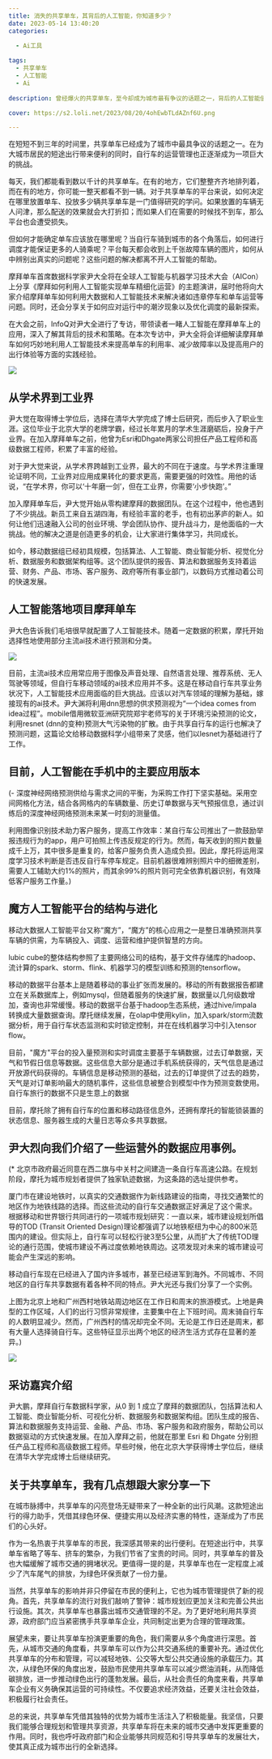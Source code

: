 ```yaml
---
title: 消失的共享单车，其背后的人工智能，你知道多少？
date: 2023-05-14 13:40:20
categories:

  - Ai工具
  
tags:
  - 共享单车
  - 人工智能
  - Ai
  
description: 曾经爆火的共享单车，至今却成为城市最有争议的话题之一，背后的人工智能值得我们所有人学习与关注。

cover: https://s2.loli.net/2023/08/20/4ohEwbTLdAZnf6U.png

---
```


在短短不到三年的时间里，共享单车已经成为了城市中最具争议的话题之一。在为大城市居民的短途出行带来便利的同时，自行车的运营管理也正逐渐成为一项巨大的挑战。

每天，我们都能看到数以千计的共享单车。在有的地方，它们整整齐齐地排列着，而在有的地方，你可能一整天都看不到一辆。对于共享单车的平台来说，如何决定在哪里放置单车、投放多少辆共享单车是一门值得研究的学问。如果放置的车辆无人问津，那么配送的效果就会大打折扣；而如果人们在需要的时候找不到车，那么平台也会遭受损失。

但如何才能确定单车应该放在哪里呢？当自行车骑到城市的各个角落后，如何进行调度才能保证更多的人骑乘呢？平台每天都会收到上千张故障车辆的图片，如何从中辨别出真实的问题呢？这些问题的解决都离不开人工智能的帮助。

摩拜单车首席数据科学家尹大全将在全球人工智能与机器学习技术大会（AICon）上分享《摩拜如何利用人工智能实现单车精细化运营》的主题演讲，届时他将向大家介绍摩拜单车如何利用大数据和人工智能技术来解决诸如违章停车和单车运营等问题。同时，还会分享关于如何应对运行中的潮汐现象以及优化调度的最新探索。

在大会之前，InfoQ对尹大全进行了专访，带领读者一睹人工智能在摩拜单车上的应用，深入了解其背后的技术和策略。在本次专访中，尹大全将会详细解读摩拜单车如何巧妙地利用人工智能技术来提高单车的利用率、减少故障率以及提高用户的出行体验等方面的实践经验。

![](https://s2.loli.net/2023/08/20/uMbivcDjhWQlC1a.png)

## 从学术界到工业界

尹大觉在取得博士学位后，选择在清华大学完成了博士后研究，而后步入了职业生涯。这位毕业于北京大学的老牌学霸，经过长年累月的学术生涯磨砺后，投身于产业界。在加入摩拜单车之前，他曾为Esri和Dhgate两家公司担任产品工程师和高级数据工程师，积累了丰富的经验。

对于尹大觉来说，从学术界跨越到工业界，最大的不同在于速度。与学术界注重理论证明不同，工业界对应用成果转化的要求更高，需要更强的时效性。用他的话说，“在学术界，你可以‘十年磨一剑’，但在工业界，你需要‘小步快跑’。”

加入摩拜单车后，尹大觉开始从零构建摩拜的数据团队。在这个过程中，他也遇到了不少挑战。新员工来自五湖四海，有经验丰富的老手，也有初出茅庐的新人。如何让他们迅速融入公司的创业环境、学会团队协作、提升战斗力，是他面临的一大挑战。他的解决之道是创造更多的机会，让大家进行集体学习，共同成长。

如今，移动数据组已经初具规模，包括算法、人工智能、商业智能分析、视觉化分析、数据服务和数据架构组等。这个团队提供的报告、算法和数据服务支持着运营、财务、产品、市场、客户服务、政府等所有事业部门，以数码方式推动着公司的快速发展。

## 人工智能落地项目摩拜单车

尹大色告诉我们毛培很早就配置了人工智能技术。随着一定数据的积累，摩托开始选择性地使用部分主流ai技术进行预测和分类。

![](https://s2.loli.net/2023/08/20/4ohEwbTLdAZnf6U.png)

目前，主流ai技术应用常应用于图像及声音处理、自然语言处理、推荐系统、无人驾驶等领域，但自行车移动领域的ai技术应用并不多。这是在移动自行车共享业务状况下，人工智能技术应用面临的巨大挑战。应该以对汽车领域的理解为基础，嫁接现有的ai技术。尹大渊将利用dnn思想的供求预测视为“一个idea comes from idea过程”。mobile借用微软亚洲研究院郑宇老师写的关于环境污染预测的论文，利用resnet (dnn的变种)预测大气污染物的扩散。由于共享自行车的运行也解决了预测问题，这篇论文给移动数据科学小组带来了灵感，他们以lesnet为基础进行了工作。

## 目前，人工智能在手机中的主要应用版本

(- 深度神经网络预测供给与需求之间的平衡，为采购工作打下坚实基础。采用空间网格化方法，结合各网格内的车辆数量、历史订单数据与天气预报信息，通过训练后的深度神经网络预测未来某一时刻的测量值。

利用图像识别技术助力客户服务，提高工作效率：某自行车公司推出了一款鼓励举报违规行为的app，用户可拍照上传违反规定的行为。然而，每天收到的照片数量成千上万，其中很多是重复的，给客户服务负责人造成负担。因此，摩托将运用深度学习技术判断是否违反自行车停车规定。目前机器很难辨别照片中的细微差别，需要人工辅助大约1%的照片，而其余99%的照片则可完全依靠机器识别，有效降低客户服务工作量。)

## 魔方人工智能平台的结构与进化

移动大数据人工智能平台又称“魔方”，“魔方”的核心应用之一是整日准确预测共享车辆的供需，为车辆投入、调度、运营和维护提供智慧的方向。

lubic cube的整体结构参照了主要网络公司的结构，基于文件存储库的hadoop、流计算的spark、storm、flink、机器学习的模型训练和预测的tensorflow。

移动的数据平台基本上是随着移动的事业扩张而发展的。移动的所有数据报告都建立在关系数据库上，例如mysql，但随着服务的快速扩展，数据量以几何级数增加，查询也非常缓慢。移动的数据平台基于hadoop生态系统，通过hive/impala转换成大量数据查询。摩托继续发展，在olap中使用kylin，加入spark/storm流数据分析，用于自行车状态监测和实时锁定控制，并在在线机器学习中引入tensor flow。

目前，"魔方"平台的投入量预测和实时调度主要基于车辆数据，过去订单数据，天气和节假日信息等数据。这些信息大部分是通过手机系统获得的，天气信息是通过开放源代码获得的。车辆信息是移动预测的基础，过去的订单提供了过去的趋势，天气是对订单影响最大的随机事件，这些信息被整合到模型中作为预测变数使用。
自行车旅行的数据不只是生意上的数据

目前，摩托除了拥有自行车的位置和移动路径信息外，还拥有摩托的智能锁装置的状态信息、服务器生成的大量日志等众多共享数据。

## 尹大烈向我们介绍了一些运营外的数据应用事例。

(* 北京市政府最近同意在西二旗与中关村之间建造一条自行车高速公路。在规划阶段，摩托为城市规划者提供了独家轨迹数据，为这条路的选址提供参考。

厦门市在建设地铁时，以真实的交通数据作为新线路建设的指南，寻找交通繁忙的地区作为地铁线路的选择。而这些流动的自行车交通数据正好满足了这个需求。
根据移动和世界银行共同进行的一项城市规划研究：一直以来，城市建设规划所倡导的TOD (Transit Oriented Design)理论都强调了以地铁枢纽为中心的800米范围内的建设。但实际上，自行车可以轻松行驶3至5公里，从而扩大了传统TOD理论的通行范围，使城市建设不再过度依赖地铁周边。这项发现对未来的城市建设可能会产生深远的影响。

移动自行车现在已经进入了国内许多城市，甚至已经进军到海外。不同城市、不同地区的自行车共享数据有着各种不同的特点。尹大光还与我们分享了一个实例。

上图为北京上地和广州西村地铁站周边地区在工作日和周末的旅游模式。上地是典型的工作区域，人们的出行习惯非常规律，主要集中在上下班时间。周末骑自行车的人数明显减少。然而，广州西村的情况却完全不同。无论是工作日还是周末，都有大量人选择骑自行车。这些特征显示出两个地区的经济生活方式存在显著的差异。)

![](https://s2.loli.net/2023/08/20/OnvZlhguKINMFkQ.png)

## 采访嘉宾介绍

尹大鹏，摩拜自行车数据科学家，从0 到 1 成立了摩拜的数据团队，包括算法和人工智能、商业智能分析、可视化分析、数据服务和数据架构组。团队生成的报告、算法和数据服务支持运营、金融、产品、市场、客户服务和政府服务，帮助公司以数据驱动的方式快速发展。在加入摩拜之前，他就在那里 Esri 和 Dhgate 分别担任产品工程师和高级数据工程师。早些时候，他在北京大学获得博士学位后，继续在清华大学完成博士后继续研究。

## 关于共享单车，我有几点想跟大家分享一下

在城市脉搏中，共享单车的闪亮登场无疑带来了一种全新的出行风潮。这款短途出行的得力助手，凭借其绿色环保、便捷实用以及经济实惠的特性，逐渐成为了市民们的心头好。

作为一名热衷于共享单车的市民，我深感其带来的出行便利。在短途出行中，共享单车省略了等车、挤车的繁杂，为我们节省了宝贵的时间。同时，共享单车的普及也大幅缓解了城市交通的拥堵状况。更值得一提的是，共享单车也在一定程度上减少了汽车尾气的排放，为绿色环保贡献了一份力量。

当然，共享单车的影响并非只停留在市民的便利上，它也为城市管理提供了新的视角。首先，共享单车的流行对我们敲响了警钟：城市规划应更加关注和完善公共出行设施。其次，共享单车也暴露出城市交通管理的不足。为了更好地利用共享资源，政府部门应当紧密携手共享单车企业，共同制定出更为合理的管理政策。

展望未来，要让共享单车扮演更重要的角色，我们需要从多个角度进行深思。首先，从城市交通的角度看，共享单车可以作为公共交通系统的重要补充。通过优化共享单车的分布和管理，可以减轻地铁、公交等大型公共交通设施的承载压力。其次，从绿色环保的角度出发，鼓励市民使用共享单车可以减少燃油消耗，从而降低碳排放，进一步推动绿色出行的蓬勃发展。最后，从社会责任的角度来看，共享单车企业有义务确保其运营的可持续性。不仅要追求经济效益，还要关注社会效益，积极履行社会责任。

总的来说，共享单车凭借其独特的优势为城市生活注入了积极能量。我坚信，只要我们能够合理规划和管理共享资源，共享单车将在未来的城市交通中发挥更重要的作用。同时，我也呼吁政府部门和企业能够共同规范和引导共享单车的发展壮大，使其真正成为城市出行的全新选择。





